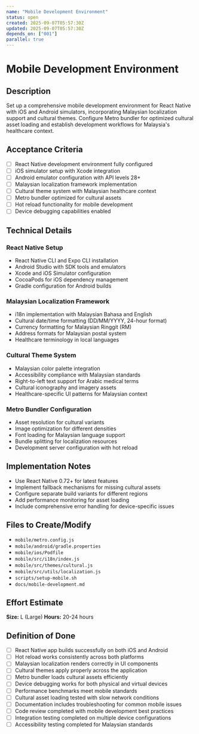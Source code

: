 ```yaml
---
name: "Mobile Development Environment"
status: open
created: 2025-09-07T05:57:30Z
updated: 2025-09-07T05:57:30Z
depends_on: ["001"]
parallel: true
---
```


# Mobile Development Environment

## Description
Set up a comprehensive mobile development environment for React Native with iOS and Android simulators, incorporating Malaysian localization support and cultural themes. Configure Metro bundler for optimized cultural asset loading and establish development workflows for Malaysia's healthcare context.

## Acceptance Criteria
- [ ] React Native development environment fully configured
- [ ] iOS simulator setup with Xcode integration
- [ ] Android emulator configuration with API levels 28+
- [ ] Malaysian localization framework implementation
- [ ] Cultural theme system with Malaysian healthcare context
- [ ] Metro bundler optimized for cultural assets
- [ ] Hot reload functionality for mobile development
- [ ] Device debugging capabilities enabled

## Technical Details

### React Native Setup
- React Native CLI and Expo CLI installation
- Android Studio with SDK tools and emulators
- Xcode and iOS Simulator configuration
- CocoaPods for iOS dependency management
- Gradle configuration for Android builds

### Malaysian Localization Framework
- i18n implementation with Malaysian Bahasa and English
- Cultural date/time formatting (DD/MM/YYYY, 24-hour format)
- Currency formatting for Malaysian Ringgit (RM)
- Address formats for Malaysian postal system
- Healthcare terminology in local languages

### Cultural Theme System
- Malaysian color palette integration
- Accessibility compliance with Malaysian standards
- Right-to-left text support for Arabic medical terms
- Cultural iconography and imagery assets
- Healthcare-specific UI patterns for Malaysian context

### Metro Bundler Configuration
- Asset resolution for cultural variants
- Image optimization for different densities
- Font loading for Malaysian language support
- Bundle splitting for localization resources
- Development server configuration with hot reload

## Implementation Notes
- Use React Native 0.72+ for latest features
- Implement fallback mechanisms for missing cultural assets
- Configure separate build variants for different regions
- Add performance monitoring for asset loading
- Include comprehensive error handling for device-specific issues

## Files to Create/Modify
- `mobile/metro.config.js`
- `mobile/android/gradle.properties`
- `mobile/ios/Podfile`
- `mobile/src/i18n/index.js`
- `mobile/src/themes/cultural.js`
- `mobile/src/utils/localization.js`
- `scripts/setup-mobile.sh`
- `docs/mobile-development.md`

## Effort Estimate
**Size:** L (Large)
**Hours:** 20-24 hours

## Definition of Done
- [ ] React Native app builds successfully on both iOS and Android
- [ ] Hot reload works consistently across both platforms
- [ ] Malaysian localization renders correctly in UI components
- [ ] Cultural themes apply properly across the application
- [ ] Metro bundler loads cultural assets efficiently
- [ ] Device debugging works for both physical and virtual devices
- [ ] Performance benchmarks meet mobile standards
- [ ] Cultural asset loading tested with slow network conditions
- [ ] Documentation includes troubleshooting for common mobile issues
- [ ] Code review completed with mobile development best practices
- [ ] Integration testing completed on multiple device configurations
- [ ] Accessibility testing completed for Malaysian standards